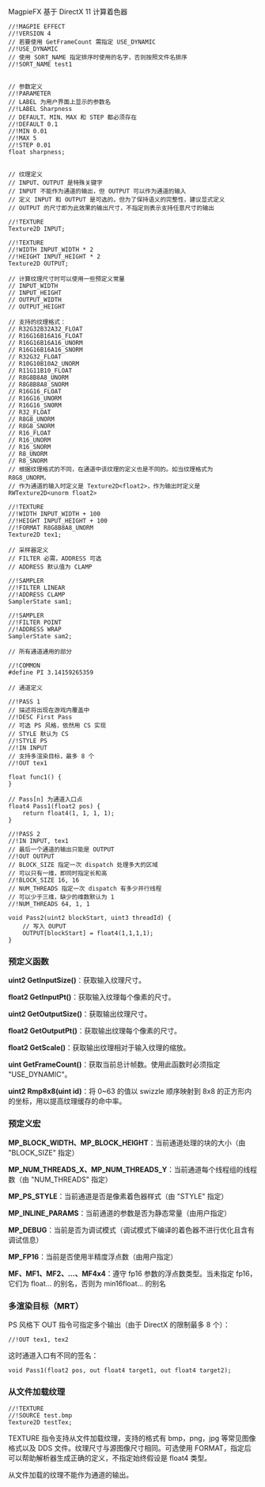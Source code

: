 MagpieFX 基于 DirectX 11 计算着色器

``` hlsl
//!MAGPIE EFFECT
//!VERSION 4
// 若要使用 GetFrameCount 需指定 USE_DYNAMIC
//!USE_DYNAMIC
// 使用 SORT_NAME 指定排序时使用的名字，否则按照文件名排序
//!SORT_NAME test1


// 参数定义
//!PARAMETER
// LABEL 为用户界面上显示的参数名
//!LABEL Sharpness
// DEFAULT、MIN、MAX 和 STEP 都必须存在
//!DEFAULT 0.1
//!MIN 0.01
//!MAX 5
//!STEP 0.01
float sharpness;


// 纹理定义
// INPUT、OUTPUT 是特殊关键字
// INPUT 不能作为通道的输出，但 OUTPUT 可以作为通道的输入
// 定义 INPUT 和 OUTPUT 是可选的，但为了保持语义的完整性，建议显式定义
// OUTPUT 的尺寸即为此效果的输出尺寸，不指定则表示支持任意尺寸的输出

//!TEXTURE
Texture2D INPUT;

//!TEXTURE
//!WIDTH INPUT_WIDTH * 2
//!HEIGHT INPUT_HEIGHT * 2
Texture2D OUTPUT;

// 计算纹理尺寸时可以使用一些预定义常量
// INPUT_WIDTH
// INPUT_HEIGHT
// OUTPUT_WIDTH
// OUTPUT_HEIGHT

// 支持的纹理格式：
// R32G32B32A32_FLOAT
// R16G16B16A16_FLOAT
// R16G16B16A16_UNORM
// R16G16B16A16_SNORM
// R32G32_FLOAT
// R10G10B10A2_UNORM
// R11G11B10_FLOAT
// R8G8B8A8_UNORM
// R8G8B8A8_SNORM
// R16G16_FLOAT
// R16G16_UNORM
// R16G16_SNORM
// R32_FLOAT
// R8G8_UNORM
// R8G8_SNORM
// R16_FLOAT
// R16_UNORM
// R16_SNORM
// R8_UNORM
// R8_SNORM
// 根据纹理格式的不同，在通道中该纹理的定义也是不同的。如当纹理格式为 R8G8_UNORM，
// 作为通道的输入时定义是 Texture2D<float2>，作为输出时定义是 RWTexture2D<unorm float2>

//!TEXTURE
//!WIDTH INPUT_WIDTH + 100
//!HEIGHT INPUT_HEIGHT + 100
//!FORMAT R8G8B8A8_UNORM
Texture2D tex1;

// 采样器定义
// FILTER 必需，ADDRESS 可选
// ADDRESS 默认值为 CLAMP

//!SAMPLER
//!FILTER LINEAR
//!ADDRESS CLAMP
SamplerState sam1;

//!SAMPLER
//!FILTER POINT
//!ADDRESS WRAP
SamplerState sam2;

// 所有通道通用的部分

//!COMMON
#define PI 3.14159265359

// 通道定义

//!PASS 1
// 描述将出现在游戏内覆盖中
//!DESC First Pass
// 可选 PS 风格，依然用 CS 实现
// STYLE 默认为 CS
//!STYLE PS
//!IN INPUT
// 支持多渲染目标，最多 8 个
//!OUT tex1

float func1() {
}

// Pass[n] 为通道入口点
float4 Pass1(float2 pos) {
    return float4(1, 1, 1, 1);
}

//!PASS 2
//!IN INPUT, tex1
// 最后一个通道的输出只能是 OUTPUT
//!OUT OUTPUT
// BLOCK_SIZE 指定一次 dispatch 处理多大的区域
// 可以只有一维，即同时指定长和高
//!BLOCK_SIZE 16, 16
// NUM_THREADS 指定一次 dispatch 有多少并行线程
// 可以少于三维，缺少的维数默认为 1
//!NUM_THREADS 64, 1, 1

void Pass2(uint2 blockStart, uint3 threadId) {
    // 写入 OUPUT
    OUTPUT[blockStart] = float4(1,1,1,1);
}
```

### 预定义函数

**uint2 GetInputSize()**：获取输入纹理尺寸。

**float2 GetInputPt()**：获取输入纹理每个像素的尺寸。

**uint2 GetOutputSize()**：获取输出纹理尺寸。

**float2 GetOutputPt()**：获取输出纹理每个像素的尺寸。

**float2 GetScale()**：获取输出纹理相对于输入纹理的缩放。

**uint GetFrameCount()**：获取当前总计帧数。使用此函数时必须指定 "USE_DYNAMIC"。

**uint2 Rmp8x8(uint id)**：将 0~63 的值以 swizzle 顺序映射到 8x8 的正方形内的坐标，用以提高纹理缓存的命中率。


### 预定义宏

**MP_BLOCK_WIDTH、MP_BLOCK_HEIGHT**：当前通道处理的块的大小（由 "BLOCK_SIZE" 指定）

**MP_NUM_THREADS_X、MP_NUM_THREADS_Y**：当前通道每个线程组的线程数（由 "NUM_THREADS" 指定）

**MP_PS_STYLE**：当前通道是否是像素着色器样式（由 "STYLE" 指定）

**MP_INLINE_PARAMS**：当前通道的参数是否为静态常量（由用户指定）

**MP_DEBUG**：当前是否为调试模式（调试模式下编译的着色器不进行优化且含有调试信息）

**MP_FP16**：当前是否使用半精度浮点数（由用户指定）

**MF、MF1、MF2、...、MF4x4**：遵守 fp16 参数的浮点数类型。当未指定 fp16，它们为 float... 的别名，否则为 min16float... 的别名


### 多渲染目标（MRT）

PS 风格下 OUT 指令可指定多个输出（由于 DirectX 的限制最多 8 个）：
``` hlsl
//!OUT tex1, tex2
```

这时通道入口有不同的签名：
``` hlsl
void Pass1(float2 pos, out float4 target1, out float4 target2);
```

### 从文件加载纹理

``` hlsl
//!TEXTURE
//!SOURCE test.bmp
Texture2D testTex;
```

TEXTURE 指令支持从文件加载纹理，支持的格式有 bmp，png，jpg 等常见图像格式以及 DDS 文件。纹理尺寸与源图像尺寸相同。可选使用 FORMAT，指定后可以帮助解析器生成正确的定义，不指定始终假设是 float4 类型。

从文件加载的纹理不能作为通道的输出。
